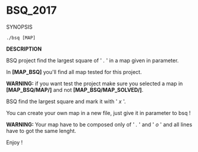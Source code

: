 # BSQ_2017

SYNOPSIS

	./bsq [MAP]

**DESCRIPTION**

BSQ project find the largest square of ' *.* ' in a map given in parameter.

In **[MAP_BSQ]** you'll find all map tested for this project.

**WARNING:** if you want test the project make sure you selected a map in **[MAP_BSQ/MAP/]**
and not **[MAP_BSQ/MAP_SOLVED/]**.

BSQ find the largest square and mark it with ' *x* '.

You can create your own map in a new file, just give it in parameter to bsq !

**WARNING:** Your map have to be composed only of ' *.* ' and ' *o* ' and all lines have to got the same
lenght.

Enjoy !
